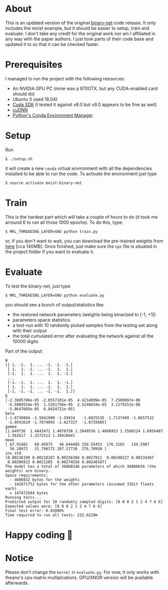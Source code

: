 # About
This is an updated version of the original [binary-net](https://github.com/MatthieuCourbariaux/BinaryNet) code release.
It only includes the mnist example, but it should be easier to setup, train and evaluate. 
I don't take any credit for the original work nor am I affiliated in any way with the paper authors. I just took
parts of their code base and updated it to so that it can be checked faster.

# Prerequisites
I managed to run the project with the following resources:
* An NVIDIA GPU PC (mine was a 970GTX, but any CUDA-enabled card should do)
* Ubuntu (I used 16.04)
* [Cuda SDK](https://developer.nvidia.com/cuda-downloads) (I tested it against v8.0 but v9.0 appears to be fine as well)
* [cuDNN](https://developer.nvidia.com/cudnn) 
* [Python's Conda Environment Manager](https://conda.io/docs/user-guide/install/linux.html#install-linux-silent)

# Setup
Run
```
$ ./setup.sh
```
it will create a new ```conda``` virtual environment with all the dependencies installed to be able to run the code.
To activate the environment just type
```
$ source activate mnist-binary-net
```

# Train
This is the hardest part which will take a couple of hours to do (it took me arround 6 to run all those 1000 epochs). To do
this, type:
```
$ MKL_THREADING_LAYER=GNU python train.py
```
or, if you don't want to wait, you can download the pre-trained weights from [here](https://www.dropbox.com/s/q4djs5glajolnw4/mnist_parameters.npz?dl=0) [cca 140MB]. 
Once finished, just make sure the ```npz``` file is situated in the project folder if you want to evaluate it.

# Evaluate
To test the binary-net, just type
```
$ MKL_THREADING_LAYER=GNU python evaluate.py
```
you should see a bunch of output/statistics like:
  *  the restored network parameters (weights being binarized to [-1, +1])
  *  parameters space statistics
  *  a test-run with 10 randomly picked samples from the testing set along with their output
  *  the total cumulated error after evaluating the network against all the 10000 digits

Part of the output:
```
W
[[ 1. -1.  1. ... -1. -1. -1.]
 [ 1.  1. -1. ... -1.  1.  1.]
 [-1.  1.  1. ...  1.  1. -1.]
 ...
 [-1. -1.  1. ...  1.  1. -1.]
 [ 1.  1.  1. ... -1.  1.  1.]
 [-1. -1. -1. ... -1. -1.  1.]]
b
[-2.3605786e-05 -2.0557101e-05  4.4214099e-05  7.2509097e-06
 -4.5804554e-05  1.5261756e-05  2.5246634e-05  3.1179152e-06
 -5.8647605e-05  6.8424721e-05]
beta
[-1.8730884 -1.5041908 -1.59434   -1.6025535 -1.7137499 -1.8657532
 -1.9541619 -1.7874093 -1.627327  -1.6735605]
gamma
[1.649736  1.4843471 1.4078758 1.3849556 1.4668953 1.5560124 1.6956487
 1.562617  1.3272513 1.3941664]
mean
[ 67.91481   68.45975   46.644485 158.55453  176.3165   134.5987
  56.28972   31.798172 287.57718  276.70938 ]
inv_std
[0.00236199 0.00228287 0.00256304 0.0027011  0.00240227 0.00234367
 0.00206922 0.0021205  0.00274556 0.00246587]
The model has a total of 36868146 parameters of which 36806656 (the weights) are binary.
Space requirements:
  - 4600832 bytes for the weights
  - 142871752 bytes for the other parameters (assumed 32bit floats each)
  = 147472584 bytes
Running tests...
Predicted output for 10 randomly sampled digits: [8 0 8 2 1 2 4 7 6 6]
Expected values were: [8 0 8 2 1 2 4 7 6 6]
Final test error: 0.91000%
Time required to run all tests: 232.6229m
```
# Happy coding :beers:

# Notice
Please don't change the ```kernel``` in ```evaluate.py```. For now, it only works with theano's cpu matrix multiplcations.
GPU/XNOR version will be available afterwards.
